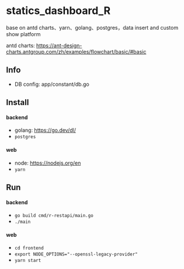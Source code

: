 # statics_dashboard_R
base on antd charts、yarn、golang、postgres，data insert and custom show platform

antd charts: https://ant-design-charts.antgroup.com/zh/examples/flowchart/basic/#basic


## Info
* DB config: app/constant/db.go

## Install

#### backend
* golang: https://go.dev/dl/
* <code>postgres</code>

#### web
* node: https://nodejs.org/en
* <code>yarn</code>


## Run

#### backend
* <code>go build cmd/r-restapi/main.go</code>
* <code>./main</code>

#### web
* <code>cd frontend</code>
* <code>export NODE_OPTIONS="--openssl-legacy-provider"</code>
* <code>yarn start</code>